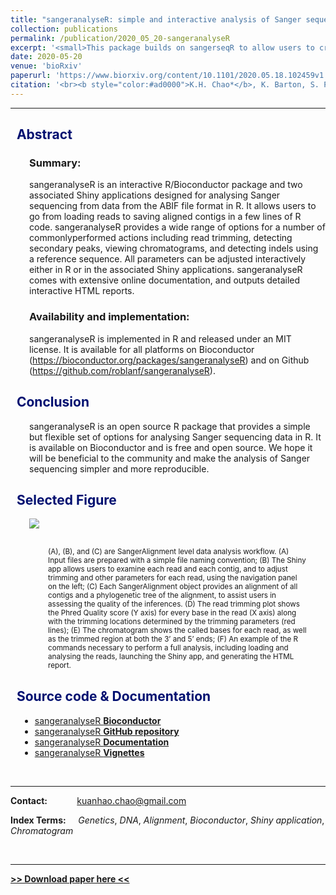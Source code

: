 ```yaml
---
title: "sangeranalyseR: simple and interactive analysis of Sanger sequencing data in R"
collection: publications
permalink: /publication/2020_05_20-sangeranalyseR
excerpt: '<small>This package builds on sangerseqR to allow users to create contigs from collections of Sanger sequencing reads. It provides a wide range of options for a number of commonly-performed actions including read trimming, detecting secondary peaks, and detecting indels using a reference sequence. All parameters can be adjusted interactively either in R or in the associated Shiny applications. There is extensive online documentation, and the package can outputs detailed HTML reports, including chromatograms.</small>'
date: 2020-05-20
venue: 'bioRxiv'
paperurl: 'https://www.biorxiv.org/content/10.1101/2020.05.18.102459v1.full.pdf'
citation: '<br><b style="color:#ad0000">K.H. Chao*</b>, K. Barton, S. Palmer, and R. Lanfear (2019). "sangeranalyseR: simple and interactive analysis of Sanger sequencing data in R" in <b><i>bioRxiv</i></b>. doi: 10.1101/2020.05.18.102459.'
---
```

---

<script src="https://kit.fontawesome.com/yourcode.js"></script>


<h2 style="color: #000f70"> <i class="fas fa-dot-circle" style="font-size:18px;"></i> &nbsp;&nbsp;Abstract </h2>

<div style="margin-left: 30px">
<h3> Summary: </h3>
sangeranalyseR is an interactive R/Bioconductor package and two associated Shiny applications designed for analysing Sanger sequencing from data from the ABIF file format in R. It allows users to go from loading reads to saving aligned contigs in a few lines of R code. sangeranalyseR provides a wide range of options for a number of commonlyperformed actions including read trimming, detecting secondary peaks, viewing chromatograms, and detecting indels using a reference sequence. All parameters can be
adjusted interactively either in R or in the associated Shiny applications. sangeranalyseR comes with extensive online documentation, and outputs detailed interactive HTML reports.

<h3> Availability and implementation: </h3>
sangeranalyseR is implemented in R and released under
an MIT license. It is available for all platforms on Bioconductor (<a href="https://bioconductor.org/packages/sangeranalyseR">https://bioconductor.org/packages/sangeranalyseR</a>) and on Github (<a href="https://github.com/roblanf/sangeranalyseR">https://github.com/roblanf/sangeranalyseR</a>).
</div>

<h2 style="color: #000f70"> <i class="fas fa-dot-circle" style="font-size:18px;"></i> &nbsp;&nbsp;Conclusion </h2>

<div style="margin-left: 30px">
sangeranalyseR is an open source R package that provides a simple but flexible set of options for analysing Sanger sequencing data in R. It is available on Bioconductor and is free and open source. We hope it will be beneficial to the community and make the analysis of Sanger sequencing simpler and more reproducible.
</div>


<h2 style="color: #000f70"> <i class="fas fa-dot-circle" style="font-size:18px;"></i> &nbsp;&nbsp;Selected Figure </h2>

<div style="margin-left: 30px">
<img src="{{base_path}}/images/sangeranalyseR_figure_1.png">

<div style = "margin: 30px">
<small>(A), (B), and (C) are SangerAlignment level data analysis workflow. (A) Input files are prepared with a simple file naming convention; (B) The Shiny app allows users to examine each read and each contig, and to adjust trimming and other parameters for each read, using the navigation panel on the left; (C) Each SangerAlignment object provides an alignment of all contigs and a phylogenetic tree of the alignment, to assist users in assessing the quality of the inferences. (D) The read trimming plot shows the Phred Quality score (Y axis) for every base in the read (X axis) along with the trimming locations determined by the trimming parameters (red lines); (E) The chromatogram shows the called bases for each read, as well as the trimmed region at both the 3’ and 5’ ends; (F) An example of the R commands necessary to perform a full analysis, including loading and analysing the reads, launching the Shiny app, and generating the HTML report.</small>
</div>
</div>


<h2 style="color: #000f70"> <i class="fas fa-dot-circle" style="font-size:18px;"></i> &nbsp;&nbsp;Source code & Documentation </h2>

<div style="margin-left: 15px">
  <ul>
    <li><a href="https://bioconductor.org/packages/sangeranalyseR">sangeranalyseR <b>Bioconductor</b></a></li>
    <li><a href="https://github.com/roblanf/sangeranalyseR">sangeranalyseR <b>GitHub repository</b></a></li>
    <li><a href="https://sangeranalyser.readthedocs.io/">sangeranalyseR <b>Documentation</b></a></li>
    <li><a href="https://bioconductor.org/packages/devel/bioc/vignettes/sangeranalyseR/inst/doc/sangeranalyseR.html">sangeranalyseR <b>Vignettes</b></a></li>
  </ul>
</div>


<br>

---

**Contact:**&nbsp;&nbsp;&nbsp;&nbsp;&nbsp;&nbsp;&nbsp;&nbsp;&nbsp;&nbsp;&nbsp;&nbsp;[kuanhao.chao@gmail.com](mailto:kuanhao.chao@gmail.com)

**Index Terms:** &nbsp;&nbsp;&nbsp;&nbsp;*Genetics*, *DNA*, *Alignment*, *Bioconductor*, *Shiny application*, *Chromatogram*

<br>

---
[**>> Download paper here <<**](http://academicpages.github.io/files/paper3.pdf)
